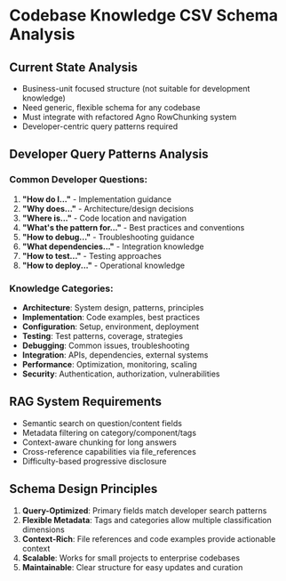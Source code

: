 # Codebase Knowledge CSV Schema Analysis

## Current State Analysis
- Business-unit focused structure (not suitable for development knowledge)
- Need generic, flexible schema for any codebase
- Must integrate with refactored Agno RowChunking system
- Developer-centric query patterns required

## Developer Query Patterns Analysis

### Common Developer Questions:
1. **"How do I..."** - Implementation guidance
2. **"Why does..."** - Architecture/design decisions
3. **"Where is..."** - Code location and navigation
4. **"What's the pattern for..."** - Best practices and conventions
5. **"How to debug..."** - Troubleshooting guidance
6. **"What dependencies..."** - Integration knowledge
7. **"How to test..."** - Testing approaches
8. **"How to deploy..."** - Operational knowledge

### Knowledge Categories:
- **Architecture**: System design, patterns, principles
- **Implementation**: Code examples, best practices
- **Configuration**: Setup, environment, deployment
- **Testing**: Test patterns, coverage, strategies
- **Debugging**: Common issues, troubleshooting
- **Integration**: APIs, dependencies, external systems
- **Performance**: Optimization, monitoring, scaling
- **Security**: Authentication, authorization, vulnerabilities

## RAG System Requirements
- Semantic search on question/content fields
- Metadata filtering on category/component/tags
- Context-aware chunking for long answers
- Cross-reference capabilities via file_references
- Difficulty-based progressive disclosure

## Schema Design Principles
1. **Query-Optimized**: Primary fields match developer search patterns
2. **Flexible Metadata**: Tags and categories allow multiple classification dimensions
3. **Context-Rich**: File references and code examples provide actionable context
4. **Scalable**: Works for small projects to enterprise codebases
5. **Maintainable**: Clear structure for easy updates and curation
